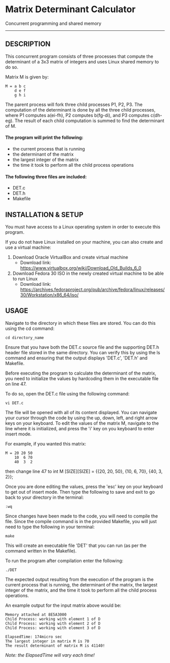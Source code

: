 # Matrix Determinant Calculator
Concurrent programming and shared memory

--------------------------------------------
DESCRIPTION
--------------------------------------------
This concurrent program consists of three processes that compute the determinant of a 3x3 matrix of integers and uses Linux shared memory to do so. 

Matrix M is given by:
```
M = a b c  
    d e f  
    g h i
```

The parent process will fork three child processes P1, P2, P3. The computation of the determinant is done by all the three child processes, where P1 computes a(ei-fh), P2 computes b(fg-di), and P3 computes c(dh-eg). The result of each child computation is summed to find the determinant of M. 

#### The program will print the following:
- the current process that is running
- the determinant of the matrix
- the largest integer of the matrix
- the time it took to perform all the child process operations

#### The following three files are included:  
- DET.c
- DET.h
- Makefile

INSTALLATION & SETUP
--------------------------------------------
You must have access to a Linux operating system in order to execute this program. 

If you do not have Linux installed on your machine, you can also create and use a virtual machine:
1. Download Oracle VirtualBox and create virtual machine
    - Download link: https://www.virtualbox.org/wiki/Download_Old_Builds_6_0
2. Download Fedora 30 ISO in the newly created virtual machine to be able to run Linux
    - Download link: https://archives.fedoraproject.org/pub/archive/fedora/linux/releases/30/Workstation/x86_64/iso/


USAGE
--------------------------------------------
Navigate to the directory in which these files are stored. You can do this using the cd command:

    cd directory_name
    
Ensure that you have both the DET.c source file and the supporting DET.h header file stored in the same directory. You can verify this by using the ls command and ensuring that the output displays 'DET.c', 'DET.h' and Makefile. 

Before executing the program to calculate the determinant of the matrix, you need to initialize the values by hardcoding them in the executable file on line 47.

To do so, open the DET.c file using the following command:
    
    vi DET.c  
    
The file will be opened with all of its content displayed. You can navigate your cursor through the code by using the up, down, left, and right arrow keys on your keyboard. To edit the values of the matrix M, navigate to the line where it is initialized, and press the 'i' key on you keyboard to enter insert mode. 

For example, if you wanted this matrix: 
```
M = 20 20 50 
    10  6 70  
    40  3  2  
```
then change line 47 to int M [SIZE][SIZE] = {{20, 20, 50}, {10, 6, 70}, {40, 3, 2}};

Once you are done editing the values,  press the 'esc' key on your keyboard to get out of insert mode. Then type the following to save and exit to go back to your directory in the terminal:

    :wq

Since changes have been made to the code, you will need to compile the file. Since the compile command is in the provided Makefile, you will just need to type the following in your terminal:

    make
    
This will create an executable file 'DET' that you can run (as per the command written in the Makefile).

To run the program after compilation enter the following:

    ./DET

The expected output resulting from the execution of the program is the current process that is running, the determinant of the matrix, the largest integer of the matrix, and the time it took to perform all the child process operations.

An example output for the input matrix above would be:
```
Memory attached at 8E5A3000
Child Process: working with element 1 of D
Child Process: working with element 2 of D
Child Process: working with element 3 of D

ElapsedTime: 174micro sec
The largest integer in matrix M is 70
The result determinant of matrix M is 41140!
```
*Note: the ElapsedTime will vary each time!*
